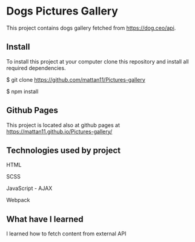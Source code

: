 # Dogs Pictures Gallery
This project contains dogs gallery fetched from https://dog.ceo/api.

## Install
To install this project at your computer clone this repository and install all required dependencies.

$ git clone https://github.com/mattan11/Pictures-gallery

$ npm install

## Github Pages
This project is located also at github pages at https://mattan11.github.io/Pictures-gallery/

## Technologies used by project
HTML

SCSS

JavaScript - AJAX

Webpack

## What have I learned
I learned how to fetch content from external API
